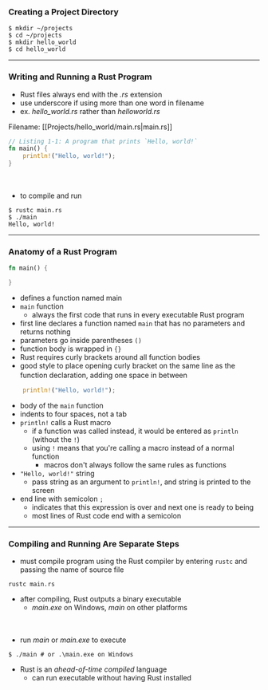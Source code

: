 ### Creating a Project Directory
```console
$ mkdir ~/projects
$ cd ~/projects
$ mkdir hello_world
$ cd hello_world
```

---
### Writing and Running a Rust Program
- Rust files always end with the *.rs* extension
- use underscore if using more than one word in filename
- ex. *hello_world.rs* rather than *helloworld.rs*

Filename: [[Projects/hello_world/main.rs|main.rs]]
```rust
// Listing 1-1: A program that prints `Hello, world!`
fn main() {
	println!("Hello, world!");
}
```
ㅤ 
-  to compile and run
```console
$ rustc main.rs
$ ./main
Hello, world!
```

---
### Anatomy of a Rust Program

```rust
fn main() {

}
```
- defines a function named main
- `main` function
	- always the first code that runs in every executable Rust program
- first line declares a function named `main` that has no parameters and returns nothing
- parameters go inside parentheses `()`
- function body is wrapped in `{}`
- Rust requires curly brackets around all function bodies
- good style to place opening curly bracket on the same line as the function declaration, adding one space in between
ㅤ 
```rust
	println!("Hello, world!");
```
- body of the `main` function
- indents to four spaces, not a tab
- `println!` calls a Rust macro
	- if a function was called instead, it would be entered as `println` (without the `!`)
	- using `!` means that you're calling a macro instead of a normal function
		- macros don't always follow the same rules as functions
- `"Hello, world!"` string
	- pass string as an argument to `println!`, and string is printed to the screen
- end line with semicolon `;`
	- indicates that this expression is over and next one is ready to being
	- most lines of Rust code end with a semicolon

---
### Compiling and Running Are Separate Steps
- must compile program using the Rust compiler by entering `rustc` and passing the name of source file
```console
rustc main.rs
```
- after compiling, Rust outputs a binary executable
	- *main.exe* on Windows, *main* on other platforms

ㅤ 
- run *main* or *main.exe* to execute
```console
$ ./main # or .\main.exe on Windows
```
- Rust is an *ahead-of-time compiled* language
	- can run executable without having Rust installed